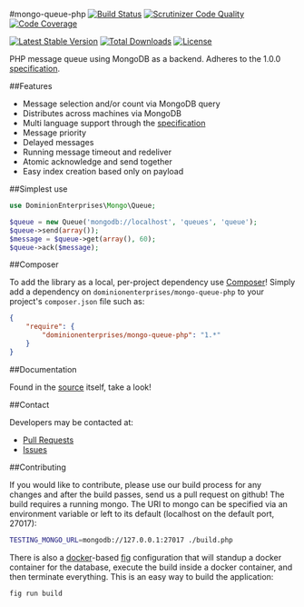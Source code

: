 #mongo-queue-php
[![Build Status](http://img.shields.io/travis/dominionenterprises/mongo-queue-php.svg?style=flat)](https://travis-ci.org/dominionenterprises/mongo-queue-php)
[![Scrutinizer Code Quality](http://img.shields.io/scrutinizer/g/dominionenterprises/mongo-queue-php.svg?style=flat)](https://scrutinizer-ci.com/g/dominionenterprises/mongo-queue-php/)
[![Code Coverage](http://img.shields.io/scrutinizer/coverage/g/dominionenterprises/mongo-queue-php.svg?style=flat)](https://scrutinizer-ci.com/g/dominionenterprises/mongo-queue-php/)

[![Latest Stable Version](http://img.shields.io/packagist/v/dominionenterprises/mongo-queue-php.svg?style=flat)](https://packagist.org/packages/dominionenterprises/mongo-queue-php)
[![Total Downloads](http://img.shields.io/packagist/dt/dominionenterprises/mongo-queue-php.svg?style=flat)](https://packagist.org/packages/dominionenterprises/mongo-queue-php)
[![License](http://img.shields.io/packagist/l/dominionenterprises/mongo-queue-php.svg?style=flat)](https://packagist.org/packages/dominionenterprises/mongo-queue-php)

PHP message queue using MongoDB as a backend.
Adheres to the 1.0.0 [specification](https://github.com/dominionenterprises/mongo-queue-specification).

##Features

 * Message selection and/or count via MongoDB query
 * Distributes across machines via MongoDB
 * Multi language support through the [specification](https://github.com/dominionenterprises/mongo-queue-specification)
 * Message priority
 * Delayed messages
 * Running message timeout and redeliver
 * Atomic acknowledge and send together
 * Easy index creation based only on payload

##Simplest use

```php
use DominionEnterprises\Mongo\Queue;

$queue = new Queue('mongodb://localhost', 'queues', 'queue');
$queue->send(array());
$message = $queue->get(array(), 60);
$queue->ack($message);
```

##Composer

To add the library as a local, per-project dependency use [Composer](http://getcomposer.org)! Simply add a dependency on
`dominionenterprises/mongo-queue-php` to your project's `composer.json` file such as:

```json
{
    "require": {
        "dominionenterprises/mongo-queue-php": "1.*"
    }
}
```

##Documentation

Found in the [source](src/Queue.php) itself, take a look!

##Contact

Developers may be contacted at:

 * [Pull Requests](https://github.com/dominionenterprises/mongo-queue-php/pulls)
 * [Issues](https://github.com/dominionenterprises/mongo-queue-php/issues)

##Contributing

If you would like to contribute, please use our build process for any changes
and after the build passes, send us a pull request on github!  The build
requires a running mongo.  The URI to mongo can be specified via an environment
variable or left to its default (localhost on the default port, 27017):
```sh
TESTING_MONGO_URL=mongodb://127.0.0.1:27017 ./build.php
```

There is also a [docker](http://www.docker.com/)-based
[fig](http://www.fig.sh/) configuration that will standup a docker container
for the database, execute the build inside a docker container, and then
terminate everything.  This is an easy way to build the application:
```sh
fig run build
```
